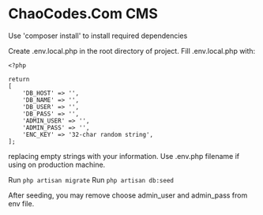 ChaoCodes.Com CMS
=================
Use 'composer install' to install required dependencies

Create .env.local.php in the root directory of project.
Fill .env.local.php with:

```
<?php

return
[
	'DB_HOST' => '',
	'DB_NAME' => '',
	'DB_USER' => '',
	'DB_PASS' => '',
	'ADMIN_USER' => '',
	'ADMIN_PASS' => '',
	'ENC_KEY' => '32-char random string',
];
```

replacing empty strings with your information. Use .env.php filename if using on production machine.

Run `php artisan migrate`
Run `php artisan db:seed`

After seeding, you may remove choose admin_user and admin_pass from env file.